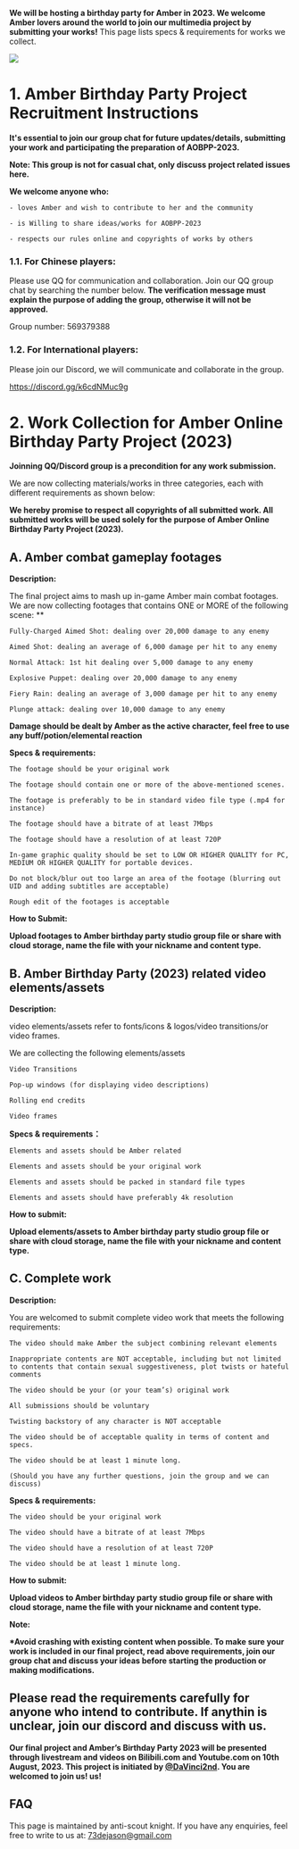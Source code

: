 **We will be hosting a birthday party for Amber in 2023. We welcome Amber lovers around the world to join our multimedia project by submitting your works!** This page lists specs & requirements for works we collect.

![](https://preview.redd.it/a745mixx2wx91.jpg?width=1333&format=pjpg&auto=webp&s=bd469a257d8b30e01e3304e0643e472b318f9e9e)

# 1. Amber Birthday Party Project Recruitment Instructions

**It's essential to join our group chat for future updates/details, submitting your work and participating the preparation of AOBPP-2023.**

**Note: This group is not for casual chat, only discuss project related issues here.**

**We welcome anyone who:**

	- loves Amber and wish to contribute to her and the community
	
	- is Willing to share ideas/works for AOBPP-2023
	
	- respects our rules online and copyrights of works by others

### 1.1. For Chinese players:

Please use QQ for communication and collaboration. Join our QQ group chat by searching the number below. 
**The verification message must explain the purpose of adding the group, otherwise it will not be approved.**

Group number: 569379388

### 1.2. For International players:

Please join our Discord, we will communicate and collaborate in the group.

https://discord.gg/k6cdNMuc9g

# 2. Work Collection for Amber Online Birthday Party Project (2023)

**Joinning QQ/Discord group is a precondition for any work submission.**

We are now collecting materials/works in three categories, each with different requirements as shown below: 

**We hereby promise to respect all copyrights of all submitted work. All submitted works will be used solely for the purpose of Amber Online Birthday Party Project (2023).**

## A. Amber combat gameplay footages

**Description:**

The final project aims to mash up in-game Amber main combat footages. We are now collecting footages that contains ONE or MORE of the following scene:
**

	Fully-Charged Aimed Shot: dealing over 20,000 damage to any enemy
	
	Aimed Shot: dealing an average of 6,000 damage per hit to any enemy
	
	Normal Attack: 1st hit dealing over 5,000 damage to any enemy
	
	Explosive Puppet: dealing over 20,000 damage to any enemy
	
	Fiery Rain: dealing an average of 3,000 damage per hit to any enemy
	
	Plunge attack: dealing over 10,000 damage to any enemy

**Damage should be dealt by Amber as the active character, feel free to use any buff/potion/elemental reaction**  

**Specs & requirements:**

	The footage should be your original work

	The footage should contain one or more of the above-mentioned scenes.

	The footage is preferably to be in standard video file type (.mp4 for instance)

	The footage should have a bitrate of at least 7Mbps

	The footage should have a resolution of at least 720P

	In-game graphic quality should be set to LOW OR HIGHER QUALITY for PC, MEDIUM OR HIGHER QUALITY for portable devices. 

	Do not block/blur out too large an area of the footage (blurring out UID and adding subtitles are acceptable)

	Rough edit of the footages is acceptable



**How to Submit:**

**Upload footages to Amber birthday party studio group file or share with cloud storage, name the file with your nickname and content type.**

## B. **Amber Birthday Party (2023) related video elements/assets**

**Description:**

video elements/assets refer to fonts/icons & logos/video transitions/or video frames.

We are collecting the following elements/assets

	Video Transitions
	
	Pop-up windows (for displaying video descriptions)
	
	Rolling end credits
	
	Video frames


**Specs & requirements：**

	Elements and assets should be Amber related

	Elements and assets should be your original work 

	Elements and assets should be packed in standard file types

	Elements and assets should have preferably 4k resolution


**How to submit:**

**Upload elements/assets to Amber birthday party studio group file or share with cloud storage, name the file with your nickname and content type.**



## C. Complete work

**Description:**

You are welcomed to submit complete video work that meets the following requirements:

	The video should make Amber the subject combining relevant elements

	Inappropriate contents are NOT acceptable, including but not limited to contents that contain sexual suggestiveness, plot twists or hateful comments

	The video should be your (or your team’s) original work
	
	All submissions should be voluntary
	
	Twisting backstory of any character is NOT acceptable

	The video should be of acceptable quality in terms of content and specs.

	The video should be at least 1 minute long.

	(Should you have any further questions, join the group and we can discuss)

**Specs & requirements:**

	The video should be your original work

	The video should have a bitrate of at least 7Mbps

	The video should have a resolution of at least 720P

	The video should be at least 1 minute long.


**How to submit:**

**Upload videos to Amber birthday party studio group file or share with cloud storage, name the file with your nickname and content type.**

**Note:**

**\*Avoid crashing with existing content when possible. To make sure your work is included in our final project, read above requirements, join our group chat and discuss your ideas before starting the production or making modifications.**

## Please read the requirements carefully for anyone who intend to contribute. If anythin is unclear, join our discord and discuss with us.

**Our final project and Amber’s Birthday Party 2023 will be presented through livestream and videos on Bilibili.com and Youtube.com on 10th August, 2023. This project is initiated by ﻿[@DaVinci2nd](https://bbs.mihoyo.com/ys/accountCenter/postList?id=291128880)﻿. You are welcomed to join us! us!**

## FAQ

This page is maintained by anti-scout knight. If you have any enquiries, feel free to write to us at: 73dejason@gmail.com